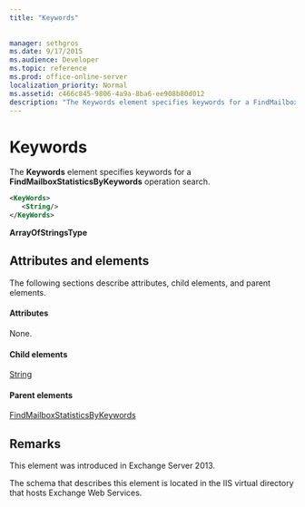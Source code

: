 ```yaml
---
title: "Keywords"
 
 
manager: sethgros
ms.date: 9/17/2015
ms.audience: Developer
ms.topic: reference
ms.prod: office-online-server
localization_priority: Normal
ms.assetid: c466c845-9806-4a9a-8ba6-ee908b80d012
description: "The Keywords element specifies keywords for a FindMailboxStatisticsByKeywords operation search."
---
```


# Keywords

The **Keywords** element specifies keywords for a **FindMailboxStatisticsByKeywords** operation search. 
  
```XML
<KeyWords>
   <String/>
</KeyWords>
```

 **ArrayOfStringsType**
## Attributes and elements

The following sections describe attributes, child elements, and parent elements.
  
#### Attributes

None.
  
#### Child elements

[String](string.md)
  
#### Parent elements

[FindMailboxStatisticsByKeywords](findmailboxstatisticsbykeywords.md)
  
## Remarks

This element was introduced in Exchange Server 2013.
  
The schema that describes this element is located in the IIS virtual directory that hosts Exchange Web Services.
  

